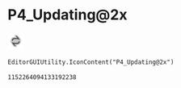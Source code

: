 # P4_Updating@2x
![](/img/P4_Updating@2x.png)

``` CSharp
EditorGUIUtility.IconContent("P4_Updating@2x")
```
```
1152264094133192238
```
